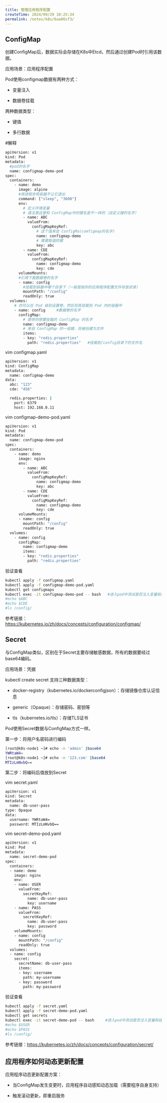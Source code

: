 ```yaml
---
title: 管理应用程序配置
createTime: 2024/09/29 10:25:34
permalink: /notes/k8s/6aa06sf3/
---
```

## ConfigMap



创建ConfigMap后，数据实际会存储在K8s中Etcd，然后通过创建Pod时引用该数据。 



应用场景：应用程序配置 

Pod使用configmap数据有两种方式： 

- 变量注入 

- 数据卷挂载

两种数据类型： 

- 键值 

- 多行数据

#解释

```bash
apiVersion: v1
kind: Pod
metadata:
  #pod的名字
  name: configmap-demo-pod   
spec:
  containers:
    - name: demo
      image: alpine
      #用进程夯筑容器不让它退出
      command: ["sleep", "3600"]   
      env:
        # 定义环境变量
        # 请注意这里和 ConfigMap中的键名是不一样的（自定义键的名字）
        - name: ABC 
          valueFrom:
            configMapKeyRef:
              # 这个值来自 ConfigMa(comfigmap的名字)
              name: configmap-demo     
              # 需要取值的键          
              key: abc                       
        - name: CDE
          valueFrom:
            configMapKeyRef:
              name: configmap-demo
              key: cde
      volumeMounts:
      #引用下面数据卷的名字
      - name: config     
        #挂载到容器中哪个目录下（一般是指你的应用程序配置文件存放目录）
        mountPath: "/config"            
        readOnly: true
  volumes:
    # 你可以在 Pod 级别设置卷，然后将其挂载到 Pod 内的容器中
    - name: config     #数据卷的名字
      configMap:
        # 提供你想要挂载的 ConfigMap 的名字
        name: configmap-demo
        # 来自 ConfigMap 的一组键，将被创建为文件
        items:
        - key: "redis.properties"     
          path: "redis.properties"   #挂载到/config目录下的文件名
```



vim configmap.yaml 

```bash
apiVersion: v1
kind: ConfigMap
metadata:
  name: configmap-demo
data:
  abc: "123"
  cde: "456"

  redis.properties: |
    port: 6379
    host: 192.168.0.11

```



vim configmap-demo-pod.yaml 

```bash
apiVersion: v1
kind: Pod
metadata:
  name: configmap-demo-pod
spec:
  containers:
    - name: demo
      image: nginx
      env:
        - name: ABC
          valueFrom:
            configMapKeyRef:
              name: configmap-demo
              key: abc
        - name: CDE
          valueFrom:
            configMapKeyRef:
              name: configmap-demo
              key: cde
      volumeMounts:
      - name: config
        mountPath: "/config"
        readOnly: true
  volumes:
    - name: config
      configMap:
        name: configmap-demo
        items:
        - key: "redis.properties"
          path: "redis.properties"

```

验证查看

```bash
kubectl apply -f configmap.yaml
kubectl apply -f configmap-demo-pod.yaml 
kubectl get configmaps 
kubectl exec -it configmap-demo-pod -- bash   #进入pod中测试是否注入变量和挂载
#echo $ABC
#echo $CDE
#ls /config/   
```



参考链接：https://kubernetes.io/zh/docs/concepts/configuration/configmap/





## Secret



与ConfigMap类似，区别在于Secret主要存储敏感数据，所有的数据要经过base64编码。



应用场景：凭据 

kubectl create secret 支持三种数据类型： 

- docker-registry（kubernetes.io/dockerconfigjson）：存储镜像仓库认证信息 

- generic（Opaque）：存储密码、密钥等

- tls（kubernetes.io/tls）：存储TLS证书

Pod使用Secret数据与ConfigMap方式一样。

第一步：将用户名密码进行编码

```bash
[root@k8s-node1 ~]# echo -n 'admin' |base64 
YWRtaW4=
[root@k8s-node1 ~]# echo -n '123.com' |base64 
MTIzLmNvbQ==

```

第二步：将编码后值放到Secret

vim secret.yaml

```bash
apiVersion: v1
kind: Secret
metadata:
  name: db-user-pass
type: Opaque
data:
  username: YWRtaW4=
  password: MTIzLmNvbQ==

```

vim secret-demo-pod.yaml

```bash
apiVersion: v1
kind: Pod
metadata:
  name: secret-demo-pod
spec:
  containers:
  - name: demo
    image: nginx
    env:
    - name: USER
      valueFrom:
        secretKeyRef:
          name: db-user-pass
          key: username
    - name: PASS
      valueFrom:
        secretKeyRef:
          name: db-user-pass
          key: password
    volumeMounts:
    - name: config
      mountPath: "/config"
      readOnly: true
  volumes:
  - name: config
    secret:
      secretName: db-user-pass
      items:
      - key: username
        path: my-username
      - key: password
        path: my-password

```

验证查看

```bash
kubectl apply -f secret.yaml 
kubectl apply -f secret-demo-pod.yaml 
kubectl get secrets 
kubectl exec -it secret-demo-pod -- bash     #进入pod中测试是否注入变量和挂载
#echo $USER
#echo $PASS 
#ls /config/
```



参考链接：https://kubernetes.io/zh/docs/concepts/configuration/secret/





## 应用程序如何动态更新配置



应用程序动态更新配置方案： 

- 当ConfigMap发生变更时，应用程序自动感知动态加载（需要程序自身支持） 

- 触发滚动更新，即重启服务

